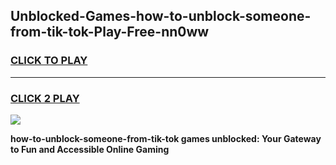 
## Unblocked-Games-how-to-unblock-someone-from-tik-tok-Play-Free-nn0ww
<h3>
<a href="https://premium76.site?title=how-to-unblock-someone-from-tik-tok&ref=19M">CLICK TO PLAY</a></h3>
<hr>

<h3>
<a href="https://premium76.site?title=how-to-unblock-someone-from-tik-tok&ref=19M">CLICK 2 PLAY</a>
  
</h3>

<a href="https://premium76.site?title=how-to-unblock-someone-from-tik-tok&ref=19M"><img src="https://clearcache.store/games.png"></a>


**how-to-unblock-someone-from-tik-tok games unblocked: Your Gateway to Fun and Accessible Online Gaming**
